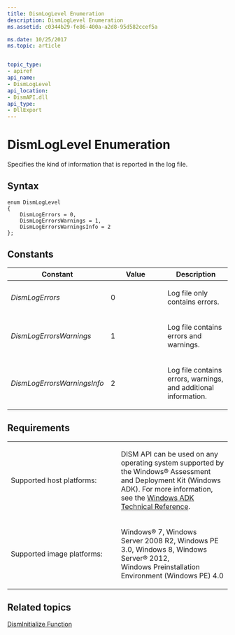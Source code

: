 ```yaml
---
title: DismLogLevel Enumeration
description: DismLogLevel Enumeration
ms.assetid: c0344b29-fe86-400a-a2d8-95d582ccef5a

ms.date: 10/25/2017
ms.topic: article


topic_type: 
- apiref
api_name: 
- DismLogLevel
api_location: 
- DismAPI.dll
api_type: 
- DllExport
---
```


# DismLogLevel Enumeration


Specifies the kind of information that is reported in the log file.

## <span id="Syntax"></span><span id="syntax"></span><span id="SYNTAX"></span>Syntax


``` syntax
enum DismLogLevel
{
    DismLogErrors = 0,
    DismLogErrorsWarnings = 1,
    DismLogErrorsWarningsInfo = 2
};
```

## <span id="Constants"></span><span id="constants"></span><span id="CONSTANTS"></span>Constants


<table>
<colgroup>
<col width="33%" />
<col width="33%" />
<col width="33%" />
</colgroup>
<thead>
<tr class="header">
<th>Constant</th>
<th>Value</th>
<th>Description</th>
</tr>
</thead>
<tbody>
<tr class="odd">
<td><p><em>DismLogErrors</em></p></td>
<td><p>0</p></td>
<td><p>Log file only contains errors.</p></td>
</tr>
<tr class="even">
<td><p><em>DismLogErrorsWarnings</em></p></td>
<td><p>1</p></td>
<td><p>Log file contains errors and warnings.</p></td>
</tr>
<tr class="odd">
<td><p><em>DismLogErrorsWarningsInfo</em></p></td>
<td><p>2</p></td>
<td><p>Log file contains errors, warnings, and additional information.</p></td>
</tr>
</tbody>
</table>

 

## <span id="Requirements"></span><span id="requirements"></span><span id="REQUIREMENTS"></span>Requirements


<table>
<colgroup>
<col width="50%" />
<col width="50%" />
</colgroup>
<tbody>
<tr class="odd">
<td><p>Supported host platforms:</p></td>
<td><p>DISM API can be used on any operating system supported by the Windows® Assessment and Deployment Kit (Windows ADK). For more information, see the <a href="http://go.microsoft.com/fwlink/?LinkId=206587" data-raw-source="[Windows ADK Technical Reference](http://go.microsoft.com/fwlink/?LinkId=206587)">Windows ADK Technical Reference</a>.</p></td>
</tr>
<tr class="even">
<td><p>Supported image platforms:</p></td>
<td><p>Windows® 7, Windows Server 2008 R2, Windows PE 3.0, Windows 8, Windows Server® 2012, Windows Preinstallation Environment (Windows PE) 4.0</p></td>
</tr>
</tbody>
</table>

 

## <span id="related_topics"></span>Related topics


[DismInitialize Function](disminitialize-function.md)

 

 




